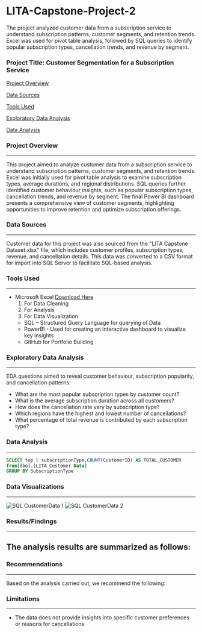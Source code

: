 # LITA-Capstone-Project-2
The project analyzed customer data from a subscription service to understand subscription patterns, customer segments, and retention trends. Excel was used for pivot table analysis, followed by SQL queries to identify popular subscription types, cancellation trends, and revenue by segment.

### Project Title: Customer Segmentation for a Subscription Service

[Project Overview](#project-overview)

[Data Sources](#data-sources)

[Tools Used](#tools-used)

[Exploratory Data Analysis](#exploratory-data-analysis)

[Data Analysis](#data-analysis)

### Project Overview
---
This project aimed to analyze customer data from a subscription service to understand subscription patterns, customer segments, and retention trends. Excel was initially used for pivot table analysis to examine subscription types, average durations, and regional distributions. SQL queries further identified customer behaviour insights, such as popular subscription types, cancellation trends, and revenue by segment. The final Power BI dashboard presents a comprehensive view of customer segments, highlighting opportunities to improve retention and optimize subscription offerings.

### Data Sources
---
Customer data for this project was also sourced from the "LITA Capstone Dataset.xlsx" file, which includes customer profiles, subscription types, revenue, and cancellation details. This data was converted to a CSV format for import into SQL Server to facilitate SQL-based analysis.

### Tools Used
---
- Microsoft Excel [Download Here](https://www.microsoft.com)
  1. For Data Cleaning
  2. For Analysis
  3. For Data Visualization
  - SQL – Structured Query Language for querying of Data
  - PowerBI - Used for creating an interactive dashboard to visualize key insights
  - GitHub for Portfolio Building

### Exploratory Data Analysis
---
EDA questions aimed to reveal customer behaviour, subscription popularity, and cancellation patterns:
- What are the most popular subscription types by customer count?
- What is the average subscription duration across all customers?
- How does the cancellation rate vary by subscription type?
- Which regions have the highest and lowest number of cancellations?
- What percentage of total revenue is contributed by each subscription type?

### Data Analysis
---
```SQL
SELECT top 5 subscriptionType,COUNT(CustomerID) AS TOTAL_CUSTOMER
from[dbo].[LITA Customer Data]
GROUP BY SubscriptionType
```

### Data Visualizations
---
![SQL CustomerData 1](https://github.com/user-attachments/assets/ccb48c42-60e3-47cc-a6d9-0fc746b48d20)
![SQL CustomerData 2](https://github.com/user-attachments/assets/33660d25-19ea-48b6-ba90-d3bd8c51aa5c)


### Results/Findings
---
The analysis results are summarized as follows:
- 

### Recommendations
---
Based on the analysis carried out, we recommend the following:

### Limitations
---
- The data does not provide insights into specific customer preferences or reasons for cancellations


